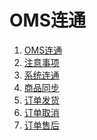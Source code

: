 OMS连通
================================================

1. [OMS连通](100.oms-introduce.md)
1. [注意事项](200.attention.md)
1. [系统连通](300.shop-bundling.md)
1. [商品同步](400.goods-synchronous.md)
1. [订单发货](500.order-delivery.md)
1. [订单取消](600.order-cancel.md)
1. [订单售后](700.order-refund.md)
